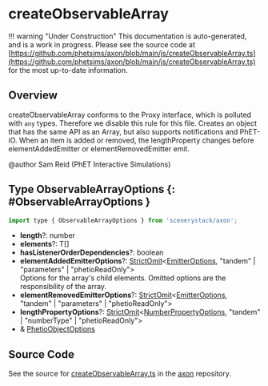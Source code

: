 # createObservableArray

!!! warning "Under Construction"
    This documentation is auto-generated, and is a work in progress. Please see the source code at
    [https://github.com/phetsims/axon/blob/main/js/createObservableArray.ts](https://github.com/phetsims/axon/blob/main/js/createObservableArray.ts) for the most up-to-date information.

## Overview

createObservableArray conforms to the Proxy interface, which is polluted with `any` types.  Therefore we disable
this rule for this file.
Creates an object that has the same API as an Array, but also supports notifications and PhET-iO. When an item
is added or removed, the lengthProperty changes before elementAddedEmitter or elementRemovedEmitter emit.

@author Sam Reid (PhET Interactive Simulations)

## Type ObservableArrayOptions {: #ObservableArrayOptions }


```js
import type { ObservableArrayOptions } from 'scenerystack/axon';
```


- **length**?: <span style="color: hsla(calc(var(--md-hue) + 180deg),80%,40%,1);">number</span>
- **elements**?: T[]
- **hasListenerOrderDependencies**?: <span style="color: hsla(calc(var(--md-hue) + 180deg),80%,40%,1);">boolean</span>
- **elementAddedEmitterOptions**?: [StrictOmit](../phet-core/StrictOmit.md)&lt;[EmitterOptions](../axon/Emitter.md#EmitterOptions), "tandem" | "parameters" | "phetioReadOnly"&gt;
<br>  Options for the array's child elements. Omitted options are the responsibility of the array.
- **elementRemovedEmitterOptions**?: [StrictOmit](../phet-core/StrictOmit.md)&lt;[EmitterOptions](../axon/Emitter.md#EmitterOptions), "tandem" | "parameters" | "phetioReadOnly"&gt;
- **lengthPropertyOptions**?: [StrictOmit](../phet-core/StrictOmit.md)&lt;[NumberPropertyOptions](../axon/NumberProperty.md#NumberPropertyOptions), "tandem" | "numberType" | "phetioReadOnly"&gt;
- &amp; [PhetioObjectOptions](../tandem/PhetioObject.md#PhetioObjectOptions)




## Source Code

See the source for [createObservableArray.ts](https://github.com/phetsims/axon/blob/main/js/createObservableArray.ts) in the [axon](https://github.com/phetsims/axon) repository.
